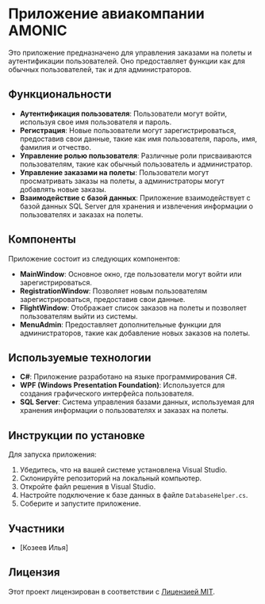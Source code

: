 # Приложение авиакомпании AMONIC

Это приложение предназначено для управления заказами на полеты и аутентификации пользователей. Оно предоставляет функции как для обычных пользователей, так и для администраторов.

## Функциональности

- **Аутентификация пользователя**: Пользователи могут войти, используя свое имя пользователя и пароль.
- **Регистрация**: Новые пользователи могут зарегистрироваться, предоставив свои данные, такие как имя пользователя, пароль, имя, фамилия и отчество.
- **Управление ролью пользователя**: Различные роли присваиваются пользователям, такие как обычный пользователь и администратор.
- **Управление заказами на полеты**: Пользователи могут просматривать заказы на полеты, а администраторы могут добавлять новые заказы.
- **Взаимодействие с базой данных**: Приложение взаимодействует с базой данных SQL Server для хранения и извлечения информации о пользователях и заказах на полеты.

## Компоненты

Приложение состоит из следующих компонентов:

- **MainWindow**: Основное окно, где пользователи могут войти или зарегистрироваться.
- **RegistrationWindow**: Позволяет новым пользователям зарегистрироваться, предоставив свои данные.
- **FlightWindow**: Отображает список заказов на полеты и позволяет пользователям выйти из системы.
- **MenuAdmin**: Предоставляет дополнительные функции для администраторов, такие как добавление новых заказов на полеты.

## Используемые технологии

- **C#**: Приложение разработано на языке программирования C#.
- **WPF (Windows Presentation Foundation)**: Используется для создания графического интерфейса пользователя.
- **SQL Server**: Система управления базами данных, используемая для хранения информации о пользователях и заказах на полеты.

## Инструкции по установке

Для запуска приложения:

1. Убедитесь, что на вашей системе установлена Visual Studio.
2. Склонируйте репозиторий на локальный компьютер.
3. Откройте файл решения в Visual Studio.
4. Настройте подключение к базе данных в файле `DatabaseHelper.cs`.
5. Соберите и запустите приложение.

## Участники

- [Козеев Илья]


## Лицензия

Этот проект лицензирован в соответствии с [Лицензией MIT](LICENSE).
